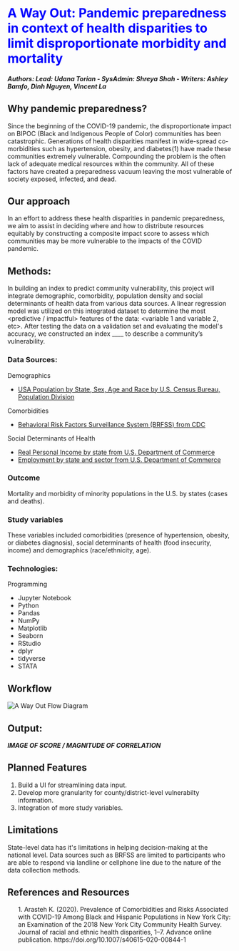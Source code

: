 <h1 style="color:blue;"> <b>A Way Out</b>: Pandemic preparedness in context of health disparities to limit disproportionate morbidity and mortality</h1>

##### Authors: Lead: Udana Torian - SysAdmin: Shreya Shah - Writers: Ashley Bamfo, Dinh Nguyen, Vincent La

## Why pandemic preparedness?
Since the beginning of the COVID-19 pandemic, the disproportionate impact on BIPOC (Black and Indigenous People of Color) communities has been catastrophic. Generations of health disparities manifest in wide-spread co-morbidities such as hypertension, obesity, and diabetes(1) have made these communities extremely vulnerable. Compounding the problem is the often lack of adequate medical resources within the community. All of these factors have created a preparedness vacuum leaving the most vulnerable of society exposed, infected, and dead.

## Our approach
In an effort to address these health disparities in pandemic preparedness, we aim to assist in deciding where and how to distribute resources equitably by constructing a composite impact score  to assess which communities may be more vulnerable to the impacts of the COVID pandemic.

## Methods:
In building an index to predict community vulnerability, this project will integrate demographic, comorbidity, population density and social determinants of health data from various data sources. A linear regression model was utilized on this integrated dataset to determine the most <predictive / impactful> features of the data: <variable 1 and variable 2, etc>. After testing the data on a validation set and evaluating the model's accuracy, we constructed an index ____ to describe a community’s vulnerability. 

### Data Sources:
Demographics
+ <a href="https://www.census.gov/topics/population/age-and-sex/data/tables.html">USA Population by State, Sex, Age and Race by U.S. Census Bureau, Population Division</a>

Comorbidities
+ <a href="https://chronicdata.cdc.gov/Behavioral-Risk-Factors/Behavioral-Risk-Factor-Surveillance-System-BRFSS-P/dttw-5yxu/data">Behavioral Risk Factors Surveillance System (BRFSS) from CDC</a>

Social Determinants of Health
+ <a href="https://apps.bea.gov/regional/downloadzip.cfm">Real Personal Income by state from U.S. Department of Commerce</a>
+ <a href="https://apps.bea.gov/regional/downloadzip.cfm">Employment by state and sector from U.S. Department of Commerce</a>

### Outcome
Mortality and morbidity of minority populations in the U.S. by states (cases and deaths).

### Study variables
These variables included comorbidities (presence of hypertension, obesity, or diabetes diagnosis), social determinants of health (food insecurity, income) and demographics (race/ethnicity, age).

### Technologies:
Programming
+ Jupyter Notebook
+ Python
+ Pandas
+ NumPy
+ Matplotlib
+ Seaborn 
+ RStudio
+ dplyr
+ tidyverse
+ STATA

## Workflow
![A Way Out Flow Diagram](https://user-images.githubusercontent.com/40073377/123298954-e462da80-d4cd-11eb-91c8-a8fc8415f5d9.png)


## Output:
_____IMAGE OF SCORE / MAGNITUDE OF CORRELATION_____

## Planned Features
1. Build a UI for streamlining data input.
2. Develop more granularity for county/district-level vulnerabilty information.
3. Integration of more study variables.

## Limitations
State-level data has it's limitations in helping decision-making at the national level. Data sources such as BRFSS are limited to participants who are able to respond via landline or cellphone line due to the nature of the data collection methods.

## References and Resources
<ol>1.  Arasteh K. (2020). Prevalence of Comorbidities and Risks Associated with COVID-19 Among Black and Hispanic Populations in New York City: an Examination of the 2018 New York City Community Health Survey. Journal of racial and ethnic health disparities, 1–7. Advance online publication. https://doi.org/10.1007/s40615-020-00844-1</ol>
